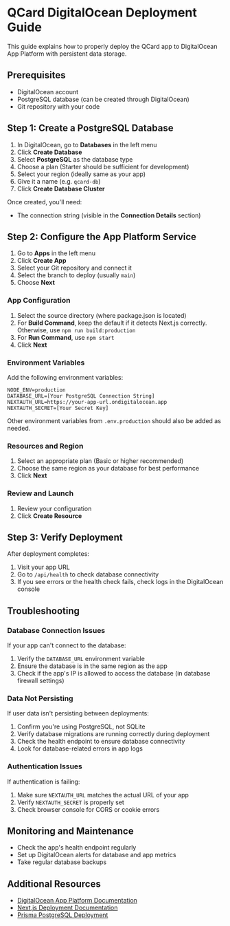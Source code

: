 # QCard DigitalOcean Deployment Guide

This guide explains how to properly deploy the QCard app to DigitalOcean App Platform with persistent data storage.

## Prerequisites

- DigitalOcean account
- PostgreSQL database (can be created through DigitalOcean)
- Git repository with your code

## Step 1: Create a PostgreSQL Database

1. In DigitalOcean, go to **Databases** in the left menu
2. Click **Create Database**
3. Select **PostgreSQL** as the database type
4. Choose a plan (Starter should be sufficient for development)
5. Select your region (ideally same as your app)
6. Give it a name (e.g. `qcard-db`)
7. Click **Create Database Cluster**

Once created, you'll need:
- The connection string (visible in the **Connection Details** section)

## Step 2: Configure the App Platform Service

1. Go to **Apps** in the left menu
2. Click **Create App**
3. Select your Git repository and connect it
4. Select the branch to deploy (usually `main`)
5. Choose **Next**

### App Configuration

1. Select the source directory (where package.json is located)
2. For **Build Command**, keep the default if it detects Next.js correctly.
   Otherwise, use `npm run build:production`
3. For **Run Command**, use `npm start`
4. Click **Next**

### Environment Variables

Add the following environment variables:

```
NODE_ENV=production
DATABASE_URL=[Your PostgreSQL Connection String]
NEXTAUTH_URL=https://your-app-url.ondigitalocean.app
NEXTAUTH_SECRET=[Your Secret Key]
```

Other environment variables from `.env.production` should also be added as needed.

### Resources and Region

1. Select an appropriate plan (Basic or higher recommended)
2. Choose the same region as your database for best performance
3. Click **Next**

### Review and Launch

1. Review your configuration
2. Click **Create Resource**

## Step 3: Verify Deployment

After deployment completes:

1. Visit your app URL
2. Go to `/api/health` to check database connectivity
3. If you see errors or the health check fails, check logs in the DigitalOcean console

## Troubleshooting

### Database Connection Issues

If your app can't connect to the database:

1. Verify the `DATABASE_URL` environment variable
2. Ensure the database is in the same region as the app
3. Check if the app's IP is allowed to access the database (in database firewall settings)

### Data Not Persisting

If user data isn't persisting between deployments:

1. Confirm you're using PostgreSQL, not SQLite
2. Verify database migrations are running correctly during deployment
3. Check the health endpoint to ensure database connectivity
4. Look for database-related errors in app logs

### Authentication Issues

If authentication is failing:

1. Make sure `NEXTAUTH_URL` matches the actual URL of your app
2. Verify `NEXTAUTH_SECRET` is properly set
3. Check browser console for CORS or cookie errors

## Monitoring and Maintenance

- Check the app's health endpoint regularly
- Set up DigitalOcean alerts for database and app metrics
- Take regular database backups

## Additional Resources

- [DigitalOcean App Platform Documentation](https://docs.digitalocean.com/products/app-platform/)
- [Next.js Deployment Documentation](https://nextjs.org/docs/deployment)
- [Prisma PostgreSQL Deployment](https://www.prisma.io/docs/orm/prisma-client/deployment/postgresql)